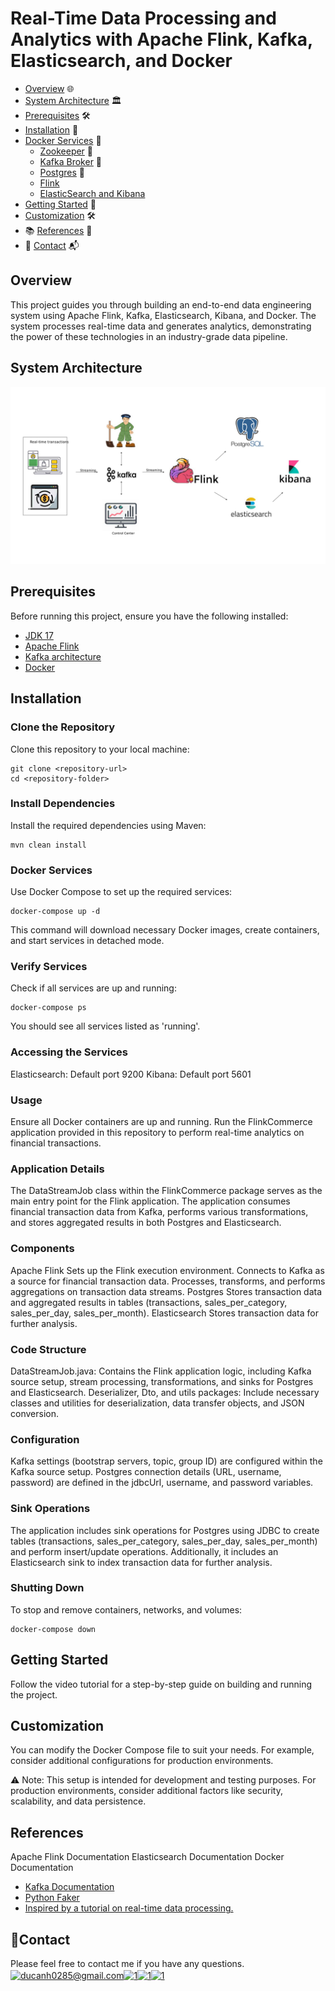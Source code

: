 # Real-Time Data Processing and Analytics with Apache Flink, Kafka, Elasticsearch, and Docker

* [Overview](#overview) 🌐
* [System Architecture](#system-architecture) 🏛️
* [Prerequisites](#prerequisites) 🛠️
* [Installation](#installation) 🚀
* [Docker Services](#docker-services) 🐳
    * [Zookeeper](#zookeeper) 🐘
    * [Kafka Broker](#kafka-broker) 🚀
    * [Postgres](#postgres) 🐘
    * [Flink](#flink)
    * [ElasticSearch and Kibana](#ELKstack)
* [Getting Started](#getting-started) 🚦
* [Customization](#customization) 🛠️
* 📚 [References](#references) 📖
* 📧 [Contact](#contact) 📬


## Overview
This project guides you through building an end-to-end data engineering system using Apache Flink, Kafka, Elasticsearch, Kibana, and Docker. The system processes real-time data and generates analytics, demonstrating the power of these technologies in an industry-grade data pipeline.

## System Architecture
![](./image-for-project/architecture.jpg)

## Prerequisites
Before running this project, ensure you have the following installed:

* [JDK 17](https://www.oracle.com/java/technologies/downloads/#java17)
* [Apache Flink](https://flink.apache.org/downloads/)
* [Kafka architecture](https://docs.confluent.io/platform/current/connect/index.html)
* [Docker](https://docs.confluent.io/platform/current/connect/index.html)

## Installation
### Clone the Repository
Clone this repository to your local machine:

```
git clone <repository-url>
cd <repository-folder>
```

### Install Dependencies
Install the required dependencies using Maven:

```
mvn clean install
```

### Docker Services
Use Docker Compose to set up the required services:

```
docker-compose up -d
```

This command will download necessary Docker images, create containers, and start services in detached mode.

### Verify Services
Check if all services are up and running:

```
docker-compose ps
```
You should see all services listed as 'running'.


### Accessing the Services
Elasticsearch: Default port 9200
Kibana: Default port 5601

### Usage
Ensure all Docker containers are up and running. Run the FlinkCommerce application provided in this repository to perform real-time analytics on financial transactions.

### Application Details
The DataStreamJob class within the FlinkCommerce package serves as the main entry point for the Flink application. The application consumes financial transaction data from Kafka, performs various transformations, and stores aggregated results in both Postgres and Elasticsearch.

### Components
Apache Flink Sets up the Flink execution environment. Connects to Kafka as a source for financial transaction data. Processes, transforms, and performs aggregations on transaction data streams. Postgres Stores transaction data and aggregated results in tables (transactions, sales_per_category, sales_per_day, sales_per_month). Elasticsearch Stores transaction data for further analysis.

### Code Structure
DataStreamJob.java: Contains the Flink application logic, including Kafka source setup, stream processing, transformations, and sinks for Postgres and Elasticsearch. Deserializer, Dto, and utils packages: Include necessary classes and utilities for deserialization, data transfer objects, and JSON conversion.

### Configuration
Kafka settings (bootstrap servers, topic, group ID) are configured within the Kafka source setup. Postgres connection details (URL, username, password) are defined in the jdbcUrl, username, and password variables.

### Sink Operations
The application includes sink operations for Postgres using JDBC to create tables (transactions, sales_per_category, sales_per_day, sales_per_month) and perform insert/update operations. Additionally, it includes an Elasticsearch sink to index transaction data for further analysis.

### Shutting Down
To stop and remove containers, networks, and volumes:

```
docker-compose down
```

## Getting Started
Follow the video tutorial for a step-by-step guide on building and running the project.

## Customization
You can modify the Docker Compose file to suit your needs. For example, consider additional configurations for production environments.

⚠️ Note: This setup is intended for development and testing purposes. For production environments, consider additional factors like security, scalability, and data persistence.

## References
Apache Flink Documentation
Elasticsearch Documentation
Docker Documentation
- [Kafka Documentation](https://kafka.apache.org/documentation/)
- [Python Faker](https://faker.readthedocs.io/en/master/)
- [Inspired by a tutorial on real-time data processing.](https://www.youtube.com/watch?v=deepQRXnniM&t=384s)

## 📧Contact
Please feel free to contact me if you have any questions.
<a href="https://ducanh0285@gmail.com" target="blank"><img align="center" src="https://img.icons8.com/color/48/000000/gmail--v2.png" alt="ducanh0285@gmail.com" height="30" width="40" /></a><a href="https://www.facebook.com/ducanh.pp" target="blank"><img align="center" src="https://raw.githubusercontent.com/rahuldkjain/github-profile-readme-generator/master/src/images/icons/Social/facebook.svg" alt="1" height="30" width="40" /></a><a href="https://twitter.com/Ducann02Nguyen" target="blank"><img align="center" src="https://raw.githubusercontent.com/rahuldkjain/github-profile-readme-generator/master/src/images/icons/Social/twitter.svg" alt="1" height="30" width="40" /></a><a href="https://www.linkedin.com/in/ducanhnt/" target="blank"><img align="center" src="https://raw.githubusercontent.com/rahuldkjain/github-profile-readme-generator/master/src/images/icons/Social/linked-in-alt.svg" alt="1" height="30" width="40" /></a>
